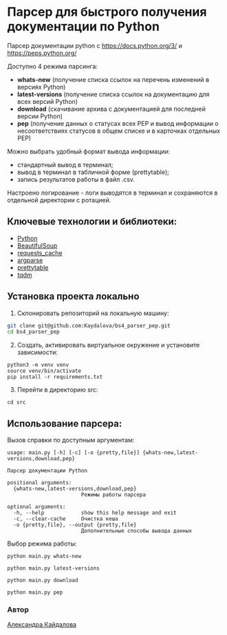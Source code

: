 # Парсер для быстрого получения документации по Python
Парсер документации python c https://docs.python.org/3/ и https://peps.python.org/

Доступно 4 режима парсинга:
- **whats-new** (получение списка ссылок на перечень изменений в версиях Python)
- **latest-versions** (получение списка ссылок на документацию для всех версий Python)
- **download** (скачивание архива с документацией для последней версии Python)
- **pep** (получение данных о статусах всех PEP и вывод информации о несоответствиях статусов в общем списке и в карточках отдельных PEP)

Можно выбрать удобный формат вывода информации:
- стандартный вывод в терминал;
- вывод в терминал в табличной форме (prettytable);
- запись результатов работы в файл .csv.

Настроено логирование - логи выводятся в терминал и сохраняются в отдельной директории с ротацией.

## Ключевые технологии и библиотеки:
- [Python](https://www.python.org/)
- [BeautifulSoup](https://pypi.org/project/beautifulsoup4/)
- [requests_cache](https://pypi.org/project/requests-cache/)
- [argparse](https://docs.python.org/3/library/argparse.html)
- [prettytable](https://pypi.org/project/prettytable/)
- [tqdm](https://pypi.org/project/tqdm/)
## Установка проекта локально
1. Склонировать репозиторий на локальную машину:
```bash
git clone git@github.com:Kaydalova/bs4_parser_pep.git
cd bs4_parser_pep
```
2. Создать, активировать виртуальное окружение и установите зависимости:
```
python3 -m venv venv
source venv/bin/activate
pip install -r requirements.txt
```
3. Перейти в директорию src:
```
cd src
```

## Использование парсера:

Вызов справки по доступным аргументам:
```
usage: main.py [-h] [-c] [-o {pretty,file}] {whats-new,latest-versions,download,pep}

Парсер документации Python

positional arguments:
  {whats-new,latest-versions,download,pep}
                        Режимы работы парсера

optional arguments:
  -h, --help            show this help message and exit
  -c, --clear-cache     Очистка кеша
  -o {pretty,file}, --output {pretty,file}
                        Дополнительные способы вывода данных
```

Выбор режима работы:
```
python main.py whats-new
```
```
python main.py latest-versions
```
```
python main.py download
```
```
python main.py pep
```

### Автор
[Александра Кайдалова](https://t.me/kaydalova)





